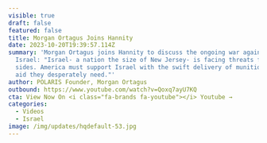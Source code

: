 ```yaml
---
visible: true
draft: false
featured: false
title: Morgan Ortagus Joins Hannity
date: 2023-10-20T19:39:57.114Z
summary: 'Morgan Ortagus joins Hannity to discuss the ongoing war against
  Israel: "Israel- a nation the size of New Jersey- is facing threats from all
  sides. America must support Israel with the swift delivery of munitions and
  aid they desperately need."'
author: POLARIS Founder, Morgan Ortagus
outbound: https://www.youtube.com/watch?v=Qoxq7ayU7KQ
cta: View Now On <i class="fa-brands fa-youtube"></i> Youtube →
categories:
  - Videos
  - Israel
image: /img/updates/hqdefault-53.jpg
---
```

